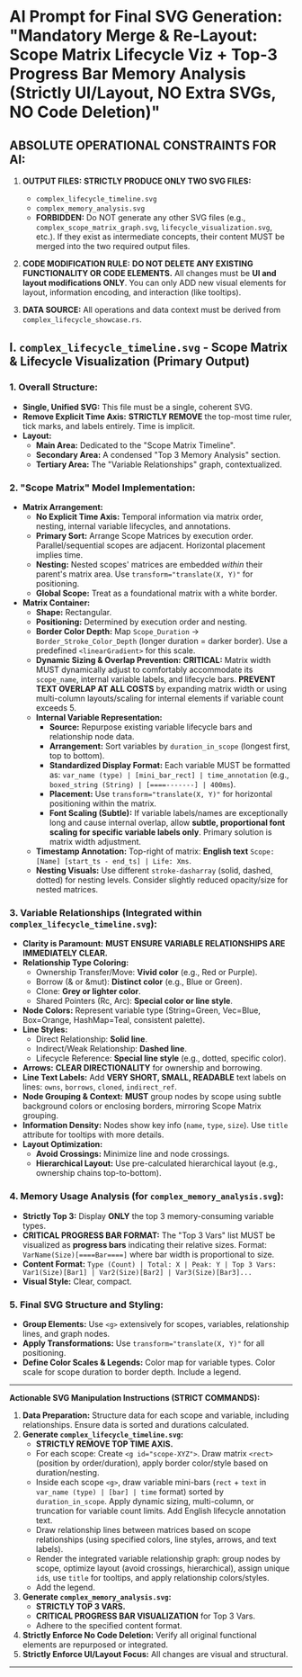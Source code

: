 # AI Prompt for Final SVG Generation: "Mandatory Merge & Re-Layout: Scope Matrix Lifecycle Viz + Top-3 Progress Bar Memory Analysis (Strictly UI/Layout, NO Extra SVGs, NO Code Deletion)"

## **ABSOLUTE OPERATIONAL CONSTRAINTS FOR AI:**

1.  **OUTPUT FILES:** **STRICTLY PRODUCE ONLY TWO SVG FILES:**
    *   `complex_lifecycle_timeline.svg`
    *   `complex_memory_analysis.svg`
    *   **FORBIDDEN:** Do NOT generate any other SVG files (e.g., `complex_scope_matrix_graph.svg`, `lifecycle_visualization.svg`, etc.). If they exist as intermediate concepts, their content MUST be merged into the two required output files.

2.  **CODE MODIFICATION RULE:** **DO NOT DELETE ANY EXISTING FUNCTIONALITY OR CODE ELEMENTS.** All changes must be **UI and layout modifications ONLY**. You can only ADD new visual elements for layout, information encoding, and interaction (like tooltips).

3.  **DATA SOURCE:** All operations and data context must be derived from `complex_lifecycle_showcase.rs`.

## **I. `complex_lifecycle_timeline.svg` - Scope Matrix & Lifecycle Visualization (Primary Output)**

### 1. Overall Structure:
- **Single, Unified SVG:** This file must be a single, coherent SVG.
- **Remove Explicit Time Axis:** **STRICTLY REMOVE** the top-most time ruler, tick marks, and labels entirely. Time is implicit.
- **Layout:**
    *   **Main Area:** Dedicated to the "Scope Matrix Timeline".
    *   **Secondary Area:** A condensed "Top 3 Memory Analysis" section.
    *   **Tertiary Area:** The "Variable Relationships" graph, contextualized.

### 2. "Scope Matrix" Model Implementation:
-   **Matrix Arrangement:**
    *   **No Explicit Time Axis:** Temporal information via matrix order, nesting, internal variable lifecycles, and annotations.
    *   **Primary Sort:** Arrange Scope Matrices by execution order. Parallel/sequential scopes are adjacent. Horizontal placement implies time.
    *   **Nesting:** Nested scopes' matrices are embedded *within* their parent's matrix area. Use `transform="translate(X, Y)"` for positioning.
    *   **Global Scope:** Treat as a foundational matrix with a white border.
-   **Matrix Container:**
    *   **Shape:** Rectangular.
    *   **Positioning:** Determined by execution order and nesting.
    *   **Border Color Depth:** Map `Scope_Duration` -> `Border_Stroke_Color_Depth` (longer duration = darker border). Use a predefined `<linearGradient>` for this scale.
    *   **Dynamic Sizing & Overlap Prevention:** **CRITICAL:** Matrix width MUST dynamically adjust to comfortably accommodate its `scope_name`, internal variable labels, and lifecycle bars. **PREVENT TEXT OVERLAP AT ALL COSTS** by expanding matrix width or using multi-column layouts/scaling for internal elements if variable count exceeds 5.
    *   **Internal Variable Representation:**
        *   **Source:** Repurpose existing variable lifecycle bars and relationship node data.
        *   **Arrangement:** Sort variables by `duration_in_scope` (longest first, top to bottom).
        *   **Standardized Display Format:** Each variable MUST be formatted as: `var_name (type) | [mini_bar_rect] | time_annotation` (e.g., `boxed_string (String) | [====-------] | 400ms`).
        *   **Placement:** Use `transform="translate(X, Y)"` for horizontal positioning within the matrix.
        *   **Font Scaling (Subtle):** If variable labels/names are exceptionally long and cause internal overlap, allow **subtle, proportional font scaling for specific variable labels only**. Primary solution is matrix width adjustment.
    *   **Timestamp Annotation:** Top-right of matrix: **English text** `Scope: [Name] [start_ts - end_ts] | Life: Xms`.
    *   **Nesting Visuals:** Use different `stroke-dasharray` (solid, dashed, dotted) for nesting levels. Consider slightly reduced opacity/size for nested matrices.

### 3. Variable Relationships (Integrated within `complex_lifecycle_timeline.svg`):

*   **Clarity is Paramount:** **MUST ENSURE VARIABLE RELATIONSHIPS ARE IMMEDIATELY CLEAR.**
*   **Relationship Type Coloring:**
    *   Ownership Transfer/Move: **Vivid color** (e.g., Red or Purple).
    *   Borrow (& or &mut): **Distinct color** (e.g., Blue or Green).
    *   Clone: **Grey or lighter color**.
    *   Shared Pointers (Rc, Arc): **Special color or line style**.
*   **Node Colors:** Represent variable type (String=Green, Vec=Blue, Box=Orange, HashMap=Teal, consistent palette).
*   **Line Styles:**
    *   Direct Relationship: **Solid line**.
    *   Indirect/Weak Relationship: **Dashed line**.
    *   Lifecycle Reference: **Special line style** (e.g., dotted, specific color).
*   **Arrows:** **CLEAR DIRECTIONALITY** for ownership and borrowing.
*   **Line Text Labels:** Add **VERY SHORT, SMALL, READABLE** text labels on lines: `owns`, `borrows`, `cloned`, `indirect_ref`.
*   **Node Grouping & Context:** **MUST** group nodes by scope using subtle background colors or enclosing borders, mirroring Scope Matrix grouping.
*   **Information Density:** Nodes show key info (`name`, `type`, `size`). Use `title` attribute for tooltips with more details.
*   **Layout Optimization:**
    *   **Avoid Crossings:** Minimize line and node crossings.
    *   **Hierarchical Layout:** Use pre-calculated hierarchical layout (e.g., ownership chains top-to-bottom).

### 4. Memory Usage Analysis (for `complex_memory_analysis.svg`):

*   **Strictly Top 3:** Display **ONLY** the top 3 memory-consuming variable types.
*   **CRITICAL PROGRESS BAR FORMAT:** The "Top 3 Vars" list MUST be visualized as **progress bars** indicating their relative sizes. Format: `VarName(Size)[====Bar====]` where bar width is proportional to size.
*   **Content Format:** `Type (Count) | Total: X | Peak: Y | Top 3 Vars: Var1(Size)[Bar1] | Var2(Size)[Bar2] | Var3(Size)[Bar3]...`
*   **Visual Style:** Clear, compact.

### 5. Final SVG Structure and Styling:

*   **Group Elements:** Use `<g>` extensively for scopes, variables, relationship lines, and graph nodes.
*   **Apply Transformations:** Use `transform="translate(X, Y)"` for all positioning.
*   **Define Color Scales & Legends:** Color map for variable types. Color scale for scope duration to border depth. Include a legend.

---

**Actionable SVG Manipulation Instructions (STRICT COMMANDS):**

1.  **Data Preparation:** Structure data for each scope and variable, including relationships. Ensure data is sorted and durations calculated.
2.  **Generate `complex_lifecycle_timeline.svg`:**
    *   **STRICTLY REMOVE TOP TIME AXIS.**
    *   For each scope: Create `<g id="scope-XYZ">`. Draw matrix `<rect>` (position by order/duration), apply border color/style based on duration/nesting.
    *   Inside each scope `<g>`, draw variable mini-bars (`rect` + `text` in `var_name (type) | [bar] | time` format) sorted by `duration_in_scope`. Apply dynamic sizing, multi-column, or truncation for variable count limits. Add English lifecycle annotation text.
    *   Draw relationship lines between matrices based on scope relationships (using specified colors, line styles, arrows, and text labels).
    *   Render the integrated variable relationship graph: group nodes by scope, optimize layout (avoid crossings, hierarchical), assign unique `id`s, use `title` for tooltips, and apply relationship colors/styles.
    *   Add the legend.
3.  **Generate `complex_memory_analysis.svg`:**
    *   **STRICTLY TOP 3 VARS.**
    *   **CRITICAL PROGRESS BAR VISUALIZATION** for Top 3 Vars.
    *   Adhere to the specified content format.
4.  **Strictly Enforce No Code Deletion:** Verify all original functional elements are repurposed or integrated.
5.  **Strictly Enforce UI/Layout Focus:** All changes are visual and structural.

---
